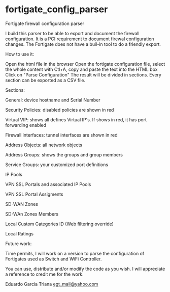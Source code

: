 # fortigate_config_parser
Fortigate firewall configuration parser

I build this parser to be able to export and document the firewall configuration. It is a PCI requirement to document firewal configuration changes. The Fortigate
does not have a buil-in tool to do a friendly export.

How to use it:

Open the html file in the browser
Open the fortigate configuration file, select the whole content with Ctl+A, copy and paste the text into the HTML box
Click on "Parse Configuration"
The result will be divided in sections. Every section can be exported as a CSV file.

Sections:

General: device hostname and Serial Number

Security Policies: disabled policies are shown in red

Virtual VIP: shows all defines Virtual IP's. If shows in red, it has port forwarding enabled

Firewall interfaces: tunnel interfaces are shown in red

Address Objects: all network objects

Address Groups: shows the groups and group members

Service Groups: your customized port definitions

IP Pools

VPN SSL Portals and associated IP Pools

VPN SSL Portal Assigments

SD-WAN Zones

SD-WAn Zones Members

Local Custom Categories ID (Web filtering override)

Local Ratings


Future work:

Time permits, I will work on a version to parse the configuration of Fortigates used as Switch and WiFi Controller.

You can use, distribute and/or modify the code as you wish. I will appreciate a reference to credit me for the work.

Eduardo Garcia Triana
egt_mail@yahoo.com

